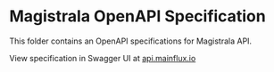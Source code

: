 # Magistrala OpenAPI Specification

This folder contains an OpenAPI specifications for Magistrala API.

View specification in Swagger UI at [api.mainflux.io](https://api.mainflux.io)
